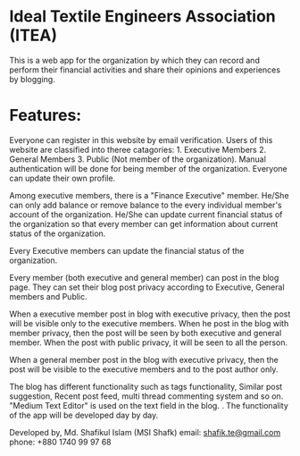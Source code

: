 # Ideal Textile Engineers Association (ITEA)
This is a web app for the organization by which they can record and perform their financial activities and share their opinions and experiences by blogging.


# Features:

Everyone can register in this website by email verification.
Users of this website are classified into theree catagories: 1. Executive Members 2. General Members 3. Public (Not member of the organization). Manual authentication will be done for being member of the organization. Everyone can update their own profile.


Among executive members, there is a "Finance Executive" member. He/She can only add balance or remove balance to the every individual member's account of the organization. He/She can update current financial status of the organization so that every member can get information about current status of the organization.

Every Executive members can update the financial status of the organization.

Every member (both executive and general member) can post in the blog page. They can set their blog post privacy according to Executive, General members and Public.

When a executive member post in blog with executive privacy, then the post will be visible only to the executive members. When he post in the blog with member privacy, then the post will be seen by both executive and general member. When the post with public privacy, it will be seen to all the person.

When a general member post in the blog with executive privacy, then the post will be visible to the executive members and to the post author only.

The blog has different functionality such as tags functionality, Similar post suggestion, Recent post feed, multi thread commenting system and so on.
"Medium Text Editor" is used on the text field in the blog.
.
The functionality of the app will be developed day by day.

Developed by,
Md. Shafikul Islam (MSI Shafk)
email: shafik.te@gmail.com
phone: +880 1740 99 97 68
